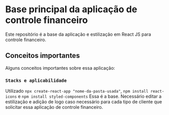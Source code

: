 # Base principal da aplicação de controle financeiro

Este repositório é a base da aplicação e estilização em React JS para controle financeiro.

## Conceitos importantes

Alguns conceitos importantes sobre essa aplicação:

### `Stacks e aplicabilidade`

Utilizado `npx create-react-app "nome-da-pasta-usada"`, `npm install react-icons` e `npm install styled-components`
Essa é a base. Necessário editar a estilização e adição de logo caso necessário
para cada tipo de cliente que solicitar essa aplicação de controle financeiro.